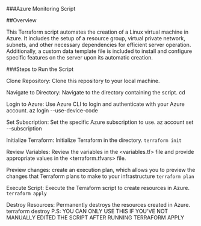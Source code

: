 ###Azure Monitoring Script

##Overview

This Terraform script automates the creation of a Linux virtual machine in Azure. It includes the setup of a resource group, virtual private network, subnets, and other necessary dependencies for efficient server operation. Additionally, a custom data template file is included to install and configure specific features on the server upon its automatic creation.

###Steps to Run the Script

Clone Repository: Clone this repository to your local machine.

Navigate to Directory: Navigate to the directory containing the script. cd <directory-path>

Login to Azure: Use Azure CLI to login and authenticate with your Azure account. az login --use-device-code 

Set Subscription: Set the specific Azure subscription to use. az account set --subscription <subscription-name-or-id>

Initialize Terraform: Initialize Terraform in the directory. `terraform init`

Review Variables: Review the variables in the <variables.tf> file and provide appropriate values in the <terraform.tfvars> file.

Preview changes: create an execution plan, which allows you to preview the changes that Terraform plans to make to your infrastructure `terraform plan`

Execute Script: Execute the Terraform script to create resources in Azure. `terraform apply`

Destroy Resources: Permanently destroys the resources created in Azure. terraform destroy P.S: YOU CAN ONLY USE THIS IF YOU'VE NOT MANUALLY EDITED THE SCRIPT AFTER RUNNING TERRAFORM APPLY
